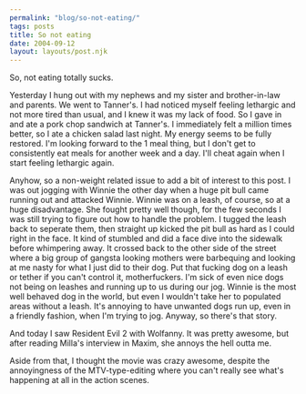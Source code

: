 ```yaml
---
permalink: "blog/so-not-eating/"
tags: posts
title: So not eating
date: 2004-09-12
layout: layouts/post.njk
---
```


So, not eating totally sucks. 

Yesterday I hung out with my nephews and my sister and brother-in-law and parents. We went to Tanner's. I had noticed myself feeling lethargic and not more tired than usual, and I knew it was my lack of food. So I gave in and ate a pork chop sandwich at Tanner's. I immediately felt a million times better, so I ate a chicken salad last night. My energy seems to be fully restored. I'm looking forward to the 1 meal thing, but I don't get to consistently eat meals for another week and a day. I'll cheat again when I start feeling lethargic again.

Anyhow, so a non-weight related issue to add a bit of interest to this post. I was out jogging with Winnie the other day when a huge pit bull came running out and attacked Winnie. Winnie was on a leash, of course, so at a huge disadvantage. She fought pretty well though, for the few seconds I was still trying to figure out how to handle the problem. I tugged the leash back to seperate them, then straight up kicked the pit bull as hard as I could right in the face. It kind of stumbled and did a face dive into the sidewalk before whimpering away. It crossed back to the other side of the street where a big group of gangsta looking mothers were barbequing and looking at me nasty for what I just did to their dog. Put that fucking dog on a leash or tether if you can't control it, motherfuckers. I'm sick of even nice dogs not being on leashes and running up to us during our jog. Winnie is the most well behaved dog in the world, but even I wouldn't take her to populated areas without a leash. It's annoying to have unwanted dogs run up, even in a friendly fashion, when I'm trying to jog. Anyway, so there's that story.

And today I saw Resident Evil 2 with Wolfanny. It was pretty awesome, but after reading Milla's interview in Maxim, she annoys the hell outta me. 

Aside from that, I thought the movie was crazy awesome, despite the annoyingness of the MTV-type-editing where you can't really see what's happening at all in the action scenes.